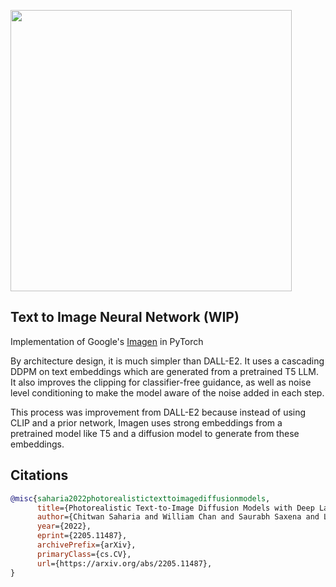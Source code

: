 <img src="./imagen.png" width="450px"></img>

## Text to Image Neural Network (WIP)

Implementation of Google's <a href="https://imagen.research.google/">Imagen</a> in PyTorch

By architecture design, it is much simpler than DALL-E2. It uses a cascading DDPM on text embeddings which are generated from a pretrained T5 LLM. It also improves the clipping for classifier-free guidance, as well as noise level conditioning to make the model aware of the noise added in each step.

This process was improvement from DALL-E2 because instead of using CLIP and a prior network, Imagen uses strong embeddings from a pretrained model like T5 and a diffusion model to generate from these embeddings.

## Citations

```bibtex
@misc{saharia2022photorealistictexttoimagediffusionmodels,
      title={Photorealistic Text-to-Image Diffusion Models with Deep Language Understanding},
      author={Chitwan Saharia and William Chan and Saurabh Saxena and Lala Li and Jay Whang and Emily Denton and Seyed Kamyar Seyed Ghasemipour and Burcu Karagol Ayan and S. Sara Mahdavi and Rapha Gontijo Lopes and Tim Salimans and Jonathan Ho and David J Fleet and Mohammad Norouzi},
      year={2022},
      eprint={2205.11487},
      archivePrefix={arXiv},
      primaryClass={cs.CV},
      url={https://arxiv.org/abs/2205.11487},
}
```
